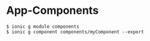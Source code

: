 # App-Components

    $ ionic g module components
    $ ionic g component components/myComponent --export
